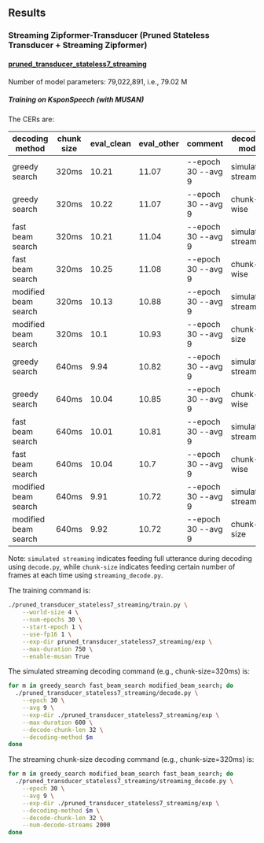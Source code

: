 ## Results

### Streaming Zipformer-Transducer (Pruned Stateless Transducer + Streaming Zipformer)

#### [pruned_transducer_stateless7_streaming](./pruned_transducer_stateless7_streaming)

Number of model parameters: 79,022,891, i.e., 79.02 M

##### Training on KsponSpeech (with MUSAN)

The CERs are:

| decoding method      | chunk size | eval_clean | eval_other | comment             | decoding mode        |
|----------------------|------------|------------|------------|---------------------|----------------------|
| greedy search        | 320ms      | 10.21      | 11.07      | --epoch 30 --avg 9  | simulated streaming  |
| greedy search        | 320ms      | 10.22      | 11.07      | --epoch 30 --avg 9  | chunk-wise           |
| fast beam search     | 320ms      | 10.21      | 11.04      | --epoch 30 --avg 9  | simulated streaming  |
| fast beam search     | 320ms      | 10.25      | 11.08      | --epoch 30 --avg 9  | chunk-wise           |
| modified beam search | 320ms      | 10.13      | 10.88      | --epoch 30 --avg 9  | simulated streaming  |
| modified beam search | 320ms      | 10.1       | 10.93      | --epoch 30 --avg 9  | chunk-size           |
| greedy search        | 640ms      | 9.94       | 10.82      | --epoch 30 --avg 9  | simulated streaming  |
| greedy search        | 640ms      | 10.04      | 10.85      | --epoch 30 --avg 9  | chunk-wise           |
| fast beam search     | 640ms      | 10.01      | 10.81      | --epoch 30 --avg 9  | simulated streaming  |
| fast beam search     | 640ms      | 10.04      | 10.7       | --epoch 30 --avg 9  | chunk-wise           |
| modified beam search | 640ms      | 9.91       | 10.72      | --epoch 30 --avg 9  | simulated streaming  |
| modified beam search | 640ms      | 9.92       | 10.72      | --epoch 30 --avg 9  | chunk-size           |

Note: `simulated streaming` indicates feeding full utterance during decoding using `decode.py`,
while `chunk-size` indicates feeding certain number of frames at each time using `streaming_decode.py`.

The training command is:

```bash
./pruned_transducer_stateless7_streaming/train.py \
    --world-size 4 \
    --num-epochs 30 \
    --start-epoch 1 \
    --use-fp16 1 \
    --exp-dir pruned_transducer_stateless7_streaming/exp \
    --max-duration 750 \
    --enable-musan True
```

The simulated streaming decoding command (e.g., chunk-size=320ms) is:
```bash
for m in greedy_search fast_beam_search modified_beam_search; do
  ./pruned_transducer_stateless7_streaming/decode.py \
    --epoch 30 \
    --avg 9 \
    --exp-dir ./pruned_transducer_stateless7_streaming/exp \
    --max-duration 600 \
    --decode-chunk-len 32 \
    --decoding-method $m
done
```

The streaming chunk-size decoding command (e.g., chunk-size=320ms) is:
```bash
for m in greedy_search modified_beam_search fast_beam_search; do
  ./pruned_transducer_stateless7_streaming/streaming_decode.py \
    --epoch 30 \
    --avg 9 \
    --exp-dir ./pruned_transducer_stateless7_streaming/exp \
    --decoding-method $m \
    --decode-chunk-len 32 \
    --num-decode-streams 2000
done
```